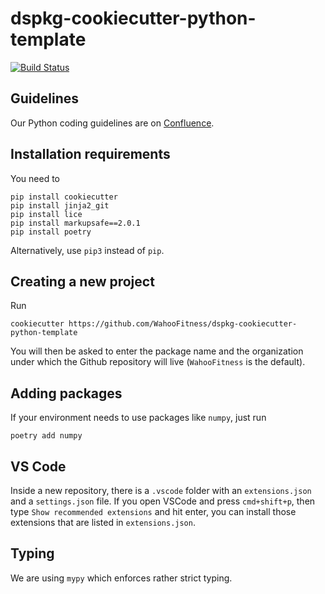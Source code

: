 # dspkg-cookiecutter-python-template
[![Build Status](https://github.com/WahooFitness/dspkg-cookiecutter-python-template/workflows/test/badge.svg?branch=main&event=push)](https://github.com/WahooFitness/dspkg-cookiecutter-python-template/actions)
## Guidelines
Our Python coding guidelines are on [Confluence](https://wahooligans.atlassian.net/wiki/spaces/SCIENCE/pages/23586078720/Python+Coding+Guidelines).


## Installation requirements
You need to
```shell
pip install cookiecutter  
pip install jinja2_git
pip install lice
pip install markupsafe==2.0.1
pip install poetry 
```
Alternatively, use `pip3` instead of `pip`.

## Creating a new project
Run
```shell
cookiecutter https://github.com/WahooFitness/dspkg-cookiecutter-python-template
```
You will then be asked to enter the package name and the organization under which the Github repository will live (`WahooFitness` is the default).
## Adding packages 
If your environment needs to use packages like `numpy`, just run
```shell
poetry add numpy
```

## VS Code
Inside a new repository, there is a `.vscode` folder with an `extensions.json` and a `settings.json` file. If you open VSCode and press `cmd+shift+p`, then type `Show recommended extensions` and hit enter, you can install those extensions that are listed in `extensions.json`. 

## Typing
We are using `mypy` which enforces rather strict typing.
